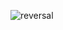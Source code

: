 ![reversal](https://capsule-render.vercel.app/api?type=rect&text=Yejin&fontAlign=30&fontSize=30&desc=Use%20theme&descAlign=60&descAlignY=50&theme=radical)
